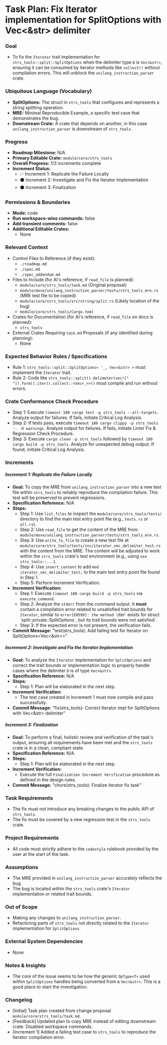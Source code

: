 # Task Plan: Fix Iterator implementation for SplitOptions with Vec<&str> delimiter

### Goal
*   To fix the `Iterator` trait implementation for `strs_tools::split::SplitOptions` when the delimiter type `D` is `Vec<&str>`, ensuring it can be consumed by iterator methods like `collect()` without compilation errors. This will unblock the `unilang_instruction_parser` crate.

### Ubiquitous Language (Vocabulary)
*   **SplitOptions:** The struct in `strs_tools` that configures and represents a string splitting operation.
*   **MRE:** Minimal Reproducible Example, a specific test case that demonstrates the bug.
*   **Downstream Crate:** A crate that depends on another, in this case `unilang_instruction_parser` is downstream of `strs_tools`.

### Progress
*   **Roadmap Milestone:** N/A
*   **Primary Editable Crate:** `module/core/strs_tools`
*   **Overall Progress:** 1/3 increments complete
*   **Increment Status:**
    *   ✅ Increment 1: Replicate the Failure Locally
    *   ⚫ Increment 2: Investigate and Fix the Iterator Implementation
    *   ⚫ Increment 3: Finalization

### Permissions & Boundaries
*   **Mode:** code
*   **Run workspace-wise commands:** false
*   **Add transient comments:** false
*   **Additional Editable Crates:**
    *   None

### Relevant Context
*   Control Files to Reference (if they exist):
    *   `./roadmap.md`
    *   `./spec.md`
    *   `./spec_addendum.md`
*   Files to Include (for AI's reference, if `read_file` is planned):
    *   `module/core/strs_tools/task.md` (Original proposal)
    *   `module/move/unilang_instruction_parser/tests/strs_tools_mre.rs` (MRE test file to be copied)
    *   `module/core/strs_tools/src/string/split.rs` (Likely location of the bug)
    *   `module/core/strs_tools/Cargo.toml`
*   Crates for Documentation (for AI's reference, if `read_file` on docs is planned):
    *   `strs_tools`
*   External Crates Requiring `task.md` Proposals (if any identified during planning):
    *   None

### Expected Behavior Rules / Specifications
*   Rule 1: `strs_tools::split::SplitOptions< '_, Vec<&str> >` must implement the `Iterator` trait.
*   Rule 2: Code like `strs_tools::split().delimeter(vec![" "]).form().iter().collect::<Vec<_>>()` must compile and run without errors.

### Crate Conformance Check Procedure
*   Step 1: Execute `timeout 180 cargo test -p strs_tools --all-targets`. Analyze output for failures. If fails, initiate Critical Log Analysis.
*   Step 2: If tests pass, execute `timeout 180 cargo clippy -p strs_tools -- -D warnings`. Analyze output for failures. If fails, initiate Linter Fix & Regression Check Procedure.
*   Step 3: Execute `cargo clean -p strs_tools` followed by `timeout 180 cargo build -p strs_tools`. Analyze for unexpected debug output. If found, initiate Critical Log Analysis.

### Increments
##### Increment 1: Replicate the Failure Locally
*   **Goal:** To copy the MRE from `unilang_instruction_parser` into a new test file within `strs_tools` to reliably reproduce the compilation failure. This test will be preserved to prevent regressions.
*   **Specification Reference:** N/A
*   **Steps:**
    *   Step 1: Use `list_files` to inspect the `module/core/strs_tools/tests/` directory to find the main test entry point file (e.g., `tests.rs` or `all.rs`).
    *   Step 2: Use `read_file` to get the content of the MRE from `module/move/unilang_instruction_parser/tests/strs_tools_mre.rs`.
    *   Step 3: Use `write_to_file` to create a new test file at `module/core/strs_tools/tests/inc/iterator_vec_delimiter_test.rs` with the content from the MRE. The content will be adjusted to work within the `strs_tools` crate's test environment (e.g., using `use strs_tools::...`).
    *   Step 4: Use `insert_content` to add `mod iterator_vec_delimiter_test;` to the main test entry point file found in Step 1.
    *   Step 5: Perform Increment Verification.
*   **Increment Verification:**
    *   Step 1: Execute `timeout 180 cargo build -p strs_tools` via `execute_command`.
    *   Step 2: Analyze the `stderr` from the command output. It **must** contain a compilation error related to unsatisfied trait bounds for `Iterator`, similar to `error[E0599]: the method \`iter\` exists for struct \`split::private::SplitOptions\`, but its trait bounds were not satisfied`.
    *   Step 3: If the expected error is not present, the verification fails.
*   **Commit Message:** "test(strs_tools): Add failing test for Iterator on SplitOptions<Vec<&str>>"

##### Increment 2: Investigate and Fix the Iterator Implementation
*   **Goal:** To analyze the `Iterator` implementation for `SplitOptions` and correct the trait bounds or implementation logic to properly handle cases where the delimiter `D` is of type `Vec<&str>`.
*   **Specification Reference:** N/A
*   **Steps:**
    *   Step 1: Plan will be elaborated in the next step.
*   **Increment Verification:**
    *   The test case created in Increment 1 must now compile and pass successfully.
*   **Commit Message:** "fix(strs_tools): Correct Iterator impl for SplitOptions with Vec<&str> delimiter"

##### Increment 3: Finalization
*   **Goal:** To perform a final, holistic review and verification of the task's output, ensuring all requirements have been met and the `strs_tools` crate is in a clean, compliant state.
*   **Specification Reference:** N/A
*   **Steps:**
    *   Step 1: Plan will be elaborated in the next step.
*   **Increment Verification:**
    *   Execute the full `Finalization Increment Verification` procedure as defined in the design rules.
*   **Commit Message:** "chore(strs_tools): Finalize iterator fix task"

### Task Requirements
*   The fix must not introduce any breaking changes to the public API of `strs_tools`.
*   The fix must be covered by a new regression test in the `strs_tools` crate.

### Project Requirements
*   All code must strictly adhere to the `codestyle` rulebook provided by the user at the start of the task.

### Assumptions
*   The MRE provided in `unilang_instruction_parser` accurately reflects the bug.
*   The bug is located within the `strs_tools` crate's `Iterator` implementation or related trait bounds.

### Out of Scope
*   Making any changes to `unilang_instruction_parser`.
*   Refactoring parts of `strs_tools` not directly related to the `Iterator` implementation for `SplitOptions`.

### External System Dependencies
*   None

### Notes & Insights
*   The core of the issue seems to be how the generic `OpType<T>` used within `SplitOptions` handles being converted from a `Vec<&str>`. This is a good place to start the investigation.

### Changelog
*   [Initial] Task plan created from change proposal `module/core/strs_tools/task.md`.
*   [Feedback] Updated plan to copy MRE instead of editing downstream crate. Disabled workspace commands.
*   [Increment 1] Added a failing test case to `strs_tools` to reproduce the iterator compilation error.
